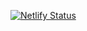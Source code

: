 [![Netlify Status](https://api.netlify.com/api/v1/badges/f626ee3a-6809-4439-bea7-7b6425671fa8/deploy-status)](https://app.netlify.com/sites/chatbinr/deploys)